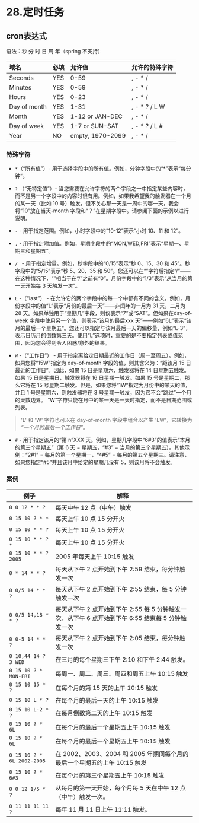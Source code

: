 # 28.定时任务

## cron表达式

语法：秒 分 时 日 周 年（spring 不支持）

| 域名         | 必填 | 允许值           | 允许的特殊字符 |
| :----------- | :--- | :--------------- | :------------- |
| Seconds      | YES  | 0-59             | , - * /        |
| Minutes      | YES  | 0-59             | , - * /        |
| Hours        | YES  | 0-23             | , - * /        |
| Day of month | YES  | 1-31             | , - * ? / L W  |
| Month        | YES  | 1-12 or JAN-DEC  | , - * /        |
| Day of week  | YES  | 1-7 or SUN-SAT   | , - * ? / L #  |
| Year         | NO   | empty, 1970-2099 | , - * /        |

### 特殊字符

- `*`（“所有值”）- 用于选择字段中的所有值。例如，分钟字段中的“*”表示“每分钟”。

- `?` （“无特定值”）- 当您需要在允许字符的两个字段之一中指定某些内容时，而不是另一个字段中的内容时很有用。例如，如果我希望我的触发器在一个月的某一天（比如 10 号）触发，但不关心那一天是一周中的哪一天，我会将“10”放在当天-month 字段和“？”在星期字段中。请参阅下面的示例以进行说明。

- `-`  - 用于指定范围。例如，小时字段中的“10-12”表示“小时 10、11 和 12”。

- `,`  - 用于指定附加值。例如，星期字段中的“MON,WED,FRI”表示“星期一、星期三和星期五”。

- `/ ` - 用于指定增量。例如，秒字段中的“0/15”表示“秒 0、15、30 和 45”。秒字段中的“5/15”表示“秒 5、20、35 和 50”。您还可以在“”字符后指定“/”——在这种情况下，“”相当于在“/”之前有“0”。月份字段中的“1/3”表示“从当月的第一天开始每 3 天触发一次”。

- `L` -（“last”） - 在允许它的两个字段中的每一个中都有不同的含义。例如，月份字段中的值“L”表示“月份的最后一天”——非闰年的一月为 31 天，二月为 28 天。如果单独用于“星期几”字段，则仅表示“7”或“SAT”。但如果在day-of-week 字段中使用另一个值，则表示“该月的最后xxx 天”——例如“6L”表示“该月的最后一个星期五”。您还可以指定与该月最后一天的偏移量，例如“L-3”，表示日历月的倒数第三天。使用“L”选项时，重要的是不要指定列表或值范围，因为您会得到令人困惑/意外的结果。

- `W` -（“工作日”） - 用于指定离给定日期最近的工作日（周一至周五）。例如，如果您将“15W”指定为 day-of-month 字段的值，则其含义为：“距该月 15 日最近的工作日”。因此，如果 15 日是星期六，触发器将在 14 日星期五触发。如果 15 日是星期日，触发器将在 16 日星期一触发。如果 15 号是星期二，那么它将在 15 号星期二触发。但是，如果您将“1W”指定为月份中的某天的值，并且 1 号是星期六，则触发器将在 3 号星期一触发，因为它不会“跳过”一个月的天数边界。 “W”字符只能在月中的某一天是一天时指定，而不是日期范围或列表。

> 'L' 和 'W' 字符也可以在 day-of-month 字段中组合以产生 'LW'，它转换为 *“一个月的最后一个工作日”*。

- `#` - 用于指定该月的“第 n”XXX 天。例如，星期几字段中“6#3”的值表示“本月的第三个星期五”（第 6 天 = 星期五，“#3” = 当月的第三个星期五）。其他示例：“2#1” = 每月的第一个星期一，“4#5” = 每月的第五个星期三。请注意，如果您指定“#5”并且该月中给定的星期几没有 5，则该月将不会触发。

### 案例

| 例子                       | 解释                                                         |
| -------------------------- | ------------------------------------------------------------ |
| `0 0 12 * * ?`             | 每天中午 12 点（中午）触发                                   |
| `0 15 10 ? * *`            | 每天上午 10 点 15 分开火                                     |
| `0 15 10 * * ?`            | 每天上午 10 点 15 分开火                                     |
| `0 15 10 * * ? *`          | 每天上午 10 点 15 分开火                                     |
| `0 15 10 * * ? 2005`       | 2005 年每天上午 10:15 触发                                   |
| `0 * 14 * * ?`             | 每天从下午 2 点开始到下午 2:59 结束，每分钟触发一次          |
| `0 0/5 14 * * ?`           | 每天从下午 2 点开始到下午 2:55 结束，每 5 分钟触发一次       |
| `0 0/5 14,18 * * ?`        | 每天从下午 2 点开始到下午 2:55 每 5 分钟触发一次，从下午 6 点开始到下午 6:55 结束每 5 分钟触发一次 |
| `0 0-5 14 * * ?`           | 每天从下午 2 点开始到下午 2:05 结束，每分钟触发一次          |
| `0 10,44 14 ? 3 WED`       | 在三月的每个星期三下午 2:10 和下午 2:44 触发。               |
| `0 15 10 ? * MON-FRI`      | 每周一、周二、周三、周四和周五上午 10:15 触发                |
| `0 15 10 15 * ?`           | 在每个月的第 15 天的上午 10:15 触发                          |
| `0 15 10 L * ?`            | 在每个月的最后一天的上午 10:15 触发                          |
| `0 15 10 L-2 * ?`          | 在每月倒数第二天的上午 10:15 触发                            |
| `0 15 10 ? * 6L`           | 在每个月的最后一个星期五上午 10:15 触发                      |
| `0 15 10 ? * 6L`           | 在每个月的最后一个星期五上午 10:15 触发                      |
| `0 15 10 ? * 6L 2002-2005` | 在 2002、2003、2004 和 2005 年期间每个月的最后一个星期五的上午 10:15 触发 |
| `0 15 10 ? * 6#3`          | 在每个月的第三个星期五上午 10:15 触发                        |
| `0 0 12 1/5 * ?`           | 从每月的第一天开始，每个月每 5 天在中午 12 点（中午）触发一次。 |
| `0 11 11 11 11 ?`          | 每年 11 月 11 日上午 11:11 触发。                            |

